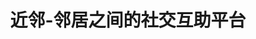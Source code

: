 ---
description: 卖二手的比较多，但谁说不能产生爱情呢？
layout: post
results:
- primaryGenreName: Entertainment
  version: '1.0'
  artworkUrl100: http://a1391.phobos.apple.com/us/r30/Purple6/v4/47/f5/21/47f52179-defe-4ca7-e8ed-67b236ca4847/mzl.ndiuybke.png
  trackViewUrl: https://itunes.apple.com/cn/app/jin-lin-lin-ju-zhi-jian-she/id889927495?mt=8&uo=4
  artworkUrl60: http://a364.phobos.apple.com/us/r30/Purple5/v4/68/06/66/68066647-de6c-f4ea-8a8c-bbc19df8b4dc/Icon.png
  minimumOsVersion: '7.1'
  sellerName: BeiJing SaiKe Advertising Media Co., Ltd
  supportedDevices:
  - iPodTouchFifthGen
  - iPadMini4G
  - iPad2Wifi
  - iPadMini
  - iPad23G
  - iPadFourthGen
  - iPhone4
  - iPhone4S
  - iPhone5s
  - iPhone5
  - iPadThirdGen4G
  - iPadFourthGen4G
  - iPhone5c
  - iPadThirdGen
  genres:
  - 娱乐
  - 社交
  trackName: 近邻-邻居之间的社交互助平台
  description: '近邻是一款向附近的人发送需求的免费手机软件。 您可以在用它组织邻里活动、分享附近新鲜事，向附近的人求助，找保姆、家教，找维修，转让物品，出售出租等。

    近邻界面干净友好， 极其简单易上手，坚决不骚扰用户， 不推送垃圾消息，不让无关的人骚扰你。 近邻致力于让您的生活更便捷、更美好'
  price: 0
  trackId: 889927495
  releaseDate: '2014-08-02T21:00:32Z'
  screenshotUrls:
  - http://a1.mzstatic.com/us/r30/Purple/v4/f8/91/1f/f8911fce-dc2a-46ee-dfb4-fbc933900ad9/screen1136x1136.jpeg
  - http://a2.mzstatic.com/us/r30/Purple4/v4/66/23/18/6623182b-d95e-9dea-66fc-288b2732e61b/screen1136x1136.jpeg
  - http://a2.mzstatic.com/us/r30/Purple4/v4/35/ec/45/35ec45df-4142-1133-0043-6fa79e102de5/screen1136x1136.jpeg
  - http://a5.mzstatic.com/us/r30/Purple2/v4/22/74/b5/2274b579-94b3-9565-54a5-c33152165f6b/screen1136x1136.jpeg
  - http://a5.mzstatic.com/us/r30/Purple4/v4/8d/b0/05/8db005de-36b9-1d33-0077-b4b4730ebce7/screen1136x1136.jpeg
  artistViewUrl: https://itunes.apple.com/cn/artist/beijing-saike-advertising/id556314430?uo=4
  primaryGenreId: 6016
  kind: software
  fileSizeBytes: '5289234'
  bundleId: jinling.WoYao
  sellerUrl: http://www.jinlinapp.com/
  trackContentRating: 4+
  artistName: BeiJing SaiKe Advertising Media Co., Ltd
  trackCensoredName: 近邻-邻居之间的社交互助平台
  isGameCenterEnabled: false
  contentAdvisoryRating: 4+
  languageCodesISO2A:
  - EN
  - ZH
  features: &a []
  wrapperType: software
  artworkUrl512: http://a1391.phobos.apple.com/us/r30/Purple6/v4/47/f5/21/47f52179-defe-4ca7-e8ed-67b236ca4847/mzl.ndiuybke.png
  formattedPrice: 免费
  artistId: 556314430
  genreIds:
  - '6016'
  - '6005'
  currency: CNY
  ipadScreenshotUrls: *a
category: 娱乐
tags: tag1
resultCount: 1
title: 近邻-邻居之间的社交互助平台

---